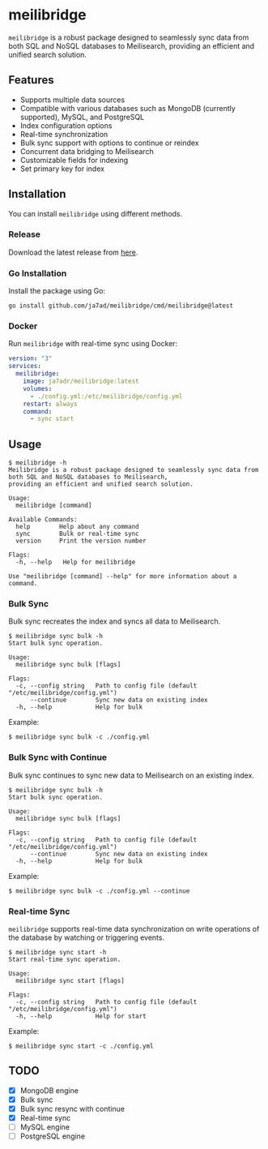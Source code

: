 # meilibridge

`meilibridge` is a robust package designed to seamlessly sync data from both SQL and NoSQL databases to Meilisearch, 
providing an efficient and unified search solution.

## Features

- Supports multiple data sources
- Compatible with various databases such as MongoDB (currently supported), MySQL, and PostgreSQL
- Index configuration options
- Real-time synchronization
- Bulk sync support with options to continue or reindex
- Concurrent data bridging to Meilisearch
- Customizable fields for indexing
- Set primary key for index

## Installation

You can install `meilibridge` using different methods.

### Release

Download the latest release from [here](https://github.com/Ja7ad/meilibridge/releases).

### Go Installation

Install the package using Go:

```shell
go install github.com/ja7ad/meilibridge/cmd/meilibridge@latest
```

### Docker

Run `meilibridge` with real-time sync using Docker:

```yaml
version: "3"
services:
  meilibridge:
    image: ja7adr/meilibridge:latest
    volumes:
      - ./config.yml:/etc/meilibridge/config.yml
    restart: always
    command:
      - sync start
```

## Usage

```shell
$ meilibridge -h
Meilibridge is a robust package designed to seamlessly sync data from both SQL and NoSQL databases to Meilisearch, 
providing an efficient and unified search solution.

Usage:
  meilibridge [command]

Available Commands:
  help        Help about any command
  sync        Bulk or real-time sync
  version     Print the version number

Flags:
  -h, --help   Help for meilibridge

Use "meilibridge [command] --help" for more information about a command.
```

### Bulk Sync

Bulk sync recreates the index and syncs all data to Meilisearch.

```shell
$ meilibridge sync bulk -h
Start bulk sync operation.

Usage:
  meilibridge sync bulk [flags]

Flags:
  -c, --config string   Path to config file (default "/etc/meilibridge/config.yml")
      --continue        Sync new data on existing index
  -h, --help            Help for bulk
```

Example:

```shell
$ meilibridge sync bulk -c ./config.yml
```

### Bulk Sync with Continue

Bulk sync continues to sync new data to Meilisearch on an existing index.

```shell
$ meilibridge sync bulk -h
Start bulk sync operation.

Usage:
  meilibridge sync bulk [flags]

Flags:
  -c, --config string   Path to config file (default "/etc/meilibridge/config.yml")
      --continue        Sync new data on existing index
  -h, --help            Help for bulk
```

Example:

```shell
$ meilibridge sync bulk -c ./config.yml --continue
```

### Real-time Sync

`meilibridge` supports real-time data synchronization on write operations of the database by watching or triggering events.

```shell
$ meilibridge sync start -h
Start real-time sync operation.

Usage:
  meilibridge sync start [flags]

Flags:
  -c, --config string   Path to config file (default "/etc/meilibridge/config.yml")
  -h, --help            Help for start
```

Example:

```shell
$ meilibridge sync start -c ./config.yml
```

## TODO

- [x] MongoDB engine
- [x] Bulk sync
- [x] Bulk sync resync with continue
- [x] Real-time sync
- [ ] MySQL engine
- [ ] PostgreSQL engine
